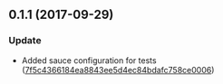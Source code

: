 <a name="0.1.1"></a>
## 0.1.1 (2017-09-29)


### Update

* Added sauce configuration for tests ([7f5c4366184ea8843ee5d4ec84bdafc758ce0006](https://github.com/advanced-rest-client/export-panel/commit/7f5c4366184ea8843ee5d4ec84bdafc758ce0006))



